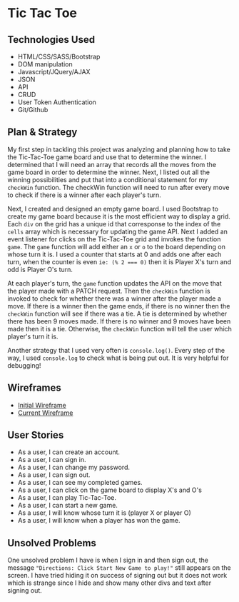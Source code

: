 # Tic Tac Toe

## Technologies Used
- HTML/CSS/SASS/Bootstrap
- DOM manipulation
- Javascript/JQuery/AJAX
- JSON
- API
- CRUD
- User Token Authentication
- Git/Github

## Plan & Strategy
My first step in tackling this project was analyzing and planning how to take the Tic-Tac-Toe game board and use that to determine the winner. I determined that I will need an array that records all the moves from the game board in order to determine the winner. Next, I listed out all the winning possibilities and put that into a conditional statement for my `checkWin` function. The checkWin function will need to run after every move to check if there is a winner after each player's turn.

Next, I created and designed an empty game board. I used Bootstrap to create my game board because it is the most efficient way to display a grid. Each `div` on the grid has a unique id that corresponse to the index of the `cells` array which is necessary for updating the game API. Next I added an event listener for clicks on the Tic-Tac-Toe grid and invokes the function `game`. The `game` function will add either an `x` or `o` to the board depending on whose turn it is. I used a counter that starts at 0 and adds one after each turn, when the counter is even `ie: (% 2 === 0)` then it is Player X's turn and odd is Player O's turn.

At each player's turn, the `game` function updates the API on the move that the player made with a PATCH request. Then the `checkWin` function is invoked to check for whether there was a winner after the player made a move. If there is a winner then the game ends, if there is no winner then the `checkWin` function will see if there was a tie. A tie is determined by whether there has been 9 moves made. If there is no winner and 9 moves have been made then it is a tie. Otherwise, the `checkWin` function will tell the user which player's turn it is.

Another strategy that I used very often is `console.log()`. Every step of the way, I used `console.log` to check what is being put out. It is very helpful for debugging!

## Wireframes
- [Initial Wireframe](https://i.imgur.com/v22wWOa.jpg?1)
- [Current Wireframe](https://i.imgur.com/9KhQCnw.jpg)

## User Stories
- As a user, I can create an account.
- As a user, I can sign in.
- As a user, I can change my password.
- As a user, I can sign out.
- As a user, I can see my completed games.
- As a user, I can click on the game board to display X's and O's
- As a user, I can play Tic-Tac-Toe.
- As a user, I can start a new game.
- As a user, I will know whose turn it is (player X or player O)
- As a user, I will know when a player has won the game.

## Unsolved Problems
One unsolved problem I have is when I sign in and then sign out, the message
`"Directions: Click Start New Game to play!"` still appears on the screen. I have
tried hiding it on success of signing out but it does not work which is strange
since I hide and show many other divs and text after signing out.
